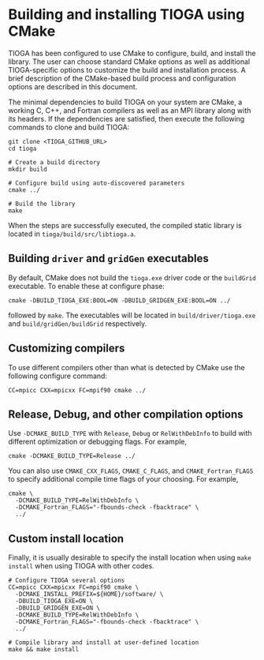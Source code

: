 
# Building and installing TIOGA using CMake 

TIOGA has been configured to use CMake to configure, build, and install the
library. The user can choose standard CMake options as well as additional
TIOGA-specific options to customize the build and installation process. A brief
description of the CMake-based build process and configuration options are
described in this document.

The minimal dependencies to build TIOGA on your system are CMake, a working C,
C++, and Fortran compilers as well as an MPI library along with its headers. If
the dependencies are satisfied, then execute the following commands to clone and
build TIOGA:

```
git clone <TIOGA_GITHUB_URL>
cd tioga 

# Create a build directory
mkdir build

# Configure build using auto-discovered parameters
cmake ../

# Build the library
make
```

When the steps are successfully executed, the compiled static library is located
in `tioga/build/src/libtioga.a`. 

## Building `driver` and `gridGen` executables

By default, CMake does not build the `tioga.exe` driver code or the `buildGrid`
executable. To enable these at configure phase:

```
cmake -DBUILD_TIOGA_EXE:BOOL=ON -DBUILD_GRIDGEN_EXE:BOOL=ON ../
```

followed by `make`. The executables will be located in `build/driver/tioga.exe`
and `build/gridGen/buildGrid` respectively.

## Customizing compilers 

To use different compilers other than what is detected by CMake use the
following configure command:

```
CC=mpicc CXX=mpicxx FC=mpif90 cmake ../ 
```

## Release, Debug, and other compilation options

Use `-DCMAKE_BUILD_TYPE` with `Release`, `Debug` or `RelWithDebInfo` to build
with different optimization or debugging flags. For example,

```
cmake -DCMAKE_BUILD_TYPE=Release ../
```

You can also use `CMAKE_CXX_FLAGS`, `CMAKE_C_FLAGS`, and `CMAKE_Fortran_FLAGS`
to specify additional compile time flags of your choosing. For example,

```
cmake \
  -DCMAKE_BUILD_TYPE=RelWithDebInfo \
  -DCMAKE_Fortran_FLAGS="-fbounds-check -fbacktrace" \
  ../
```

## Custom install location

Finally, it is usually desirable to specify the install location when using
`make install` when using TIOGA with other codes.

```
# Configure TIOGA several options
CC=mpicc CXX=mpicxx FC=mpif90 cmake \
  -DCMAKE_INSTALL_PREFIX=${HOME}/software/ \
  -DBUILD_TIOGA_EXE=ON \
  -DBUILD_GRIDGEN_EXE=ON \
  -DCMAKE_BUILD_TYPE=RelWithDebInfo \
  -DCMAKE_Fortran_FLAGS="-fbounds-check -fbacktrace" \
  ../
  
# Compile library and install at user-defined location
make && make install
```
